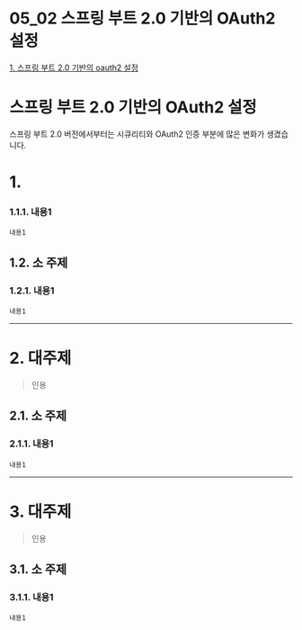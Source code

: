 05_02 스프링 부트 2.0 기반의 OAuth2 설정
=======================
[1. 스프링 부트 2.0 기반의 oauth2 설정](#스프링-부트-20-기반의-oauth2-설정)    


# 스프링 부트 2.0 기반의 OAuth2 설정
스프링 부트 2.0 버전에서부터는 시큐리티와 OAuth2 인증 부분에 많은 변화가 생겼습니다.   

# 1. 
### 1.1.1. 내용1
```
내용1
```
## 1.2. 소 주제
### 1.2.1. 내용1
```
내용1
```

***
# 2. 대주제
> 인용
## 2.1. 소 주제
### 2.1.1. 내용1
```
내용1
```   

***
# 3. 대주제
> 인용
## 3.1. 소 주제
### 3.1.1. 내용1
```
내용1
```

